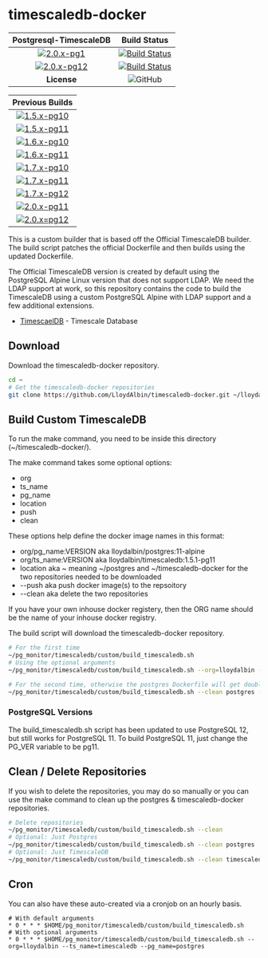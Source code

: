 # timescaledb-docker

|Postgresql-TimescaleDB|Build Status|
|:---:|:---:|
|[![2.0.x-pg1](https://img.shields.io/docker/v/lloydalbin/timescaledb/2.0.0-rc1-pg11)](https://hub.docker.com/r/lloydalbin/timescaledb/tags)|[![Build Status](https://travis-matrix-badges.herokuapp.com/repos/LloydAlbin/timescaledb-docker/branches/main/1)](https://www.travis-ci.org/LloydAlbin/timescaledb-docker/builds)|
|[![2.0.x-pg12](https://img.shields.io/docker/v/lloydalbin/timescaledb/2.0.0-rc2-pg12)](https://hub.docker.com/r/lloydalbin/timescaledb/tags)|[![Build Status](https://travis-matrix-badges.herokuapp.com/repos/LloydAlbin/timescaledb-docker/branches/main/2)](https://www.travis-ci.org/LloydAlbin/timescaledb-docker/builds)|
|**License**|![GitHub](https://img.shields.io/github/license/LloydAlbin/timescaledb-docker)|

|Previous Builds|
|:---:|
|[![1.5.x-pg10](https://img.shields.io/docker/v/lloydalbin/timescaledb/1.5.1-pg10)](https://hub.docker.com/r/lloydalbin/timescaledb/tags)|
|[![1.5.x-pg11](https://img.shields.io/docker/v/lloydalbin/timescaledb/1.5.1-pg11)](https://hub.docker.com/r/lloydalbin/timescaledb/tags)|
|[![1.6.x-pg10](https://img.shields.io/docker/v/lloydalbin/timescaledb/1.6.1-pg10)](https://hub.docker.com/r/lloydalbin/timescaledb/tags)|
|[![1.6.x-pg11](https://img.shields.io/docker/v/lloydalbin/timescaledb/1.6.1-pg11)](https://hub.docker.com/r/lloydalbin/timescaledb/tags)|
|[![1.7.x-pg10](https://img.shields.io/docker/v/lloydalbin/timescaledb/1.7.4-pg10)](https://hub.docker.com/r/lloydalbin/timescaledb/tags)|
|[![1.7.x-pg11](https://img.shields.io/docker/v/lloydalbin/timescaledb/1.7.4-pg11)](https://hub.docker.com/r/lloydalbin/timescaledb/tags)|
|[![1.7.x-pg12](https://img.shields.io/docker/v/lloydalbin/timescaledb/1.7.4-pg12)](https://hub.docker.com/r/lloydalbin/timescaledb/tags)|
|[![2.0.x-pg11](https://img.shields.io/docker/v/lloydalbin/timescaledb/2.0.0-rc1-pg11)](https://hub.docker.com/r/lloydalbin/timescaledb/tags)|
|[![2.0.x=pg12](https://img.shields.io/docker/v/lloydalbin/timescaledb/2.0.0-rc1-pg12)](https://hub.docker.com/r/lloydalbin/timescaledb/tags)|

This is a custom builder that is based off the Official TimescaleDB builder. The build script patches the official Dockerfile and then builds using the updated Dockerfile.

The Official TimescaleDB version is created by default using the PostgreSQL Alpine Linux version that does not support LDAP. We need the LDAP support at work, so this repository contains the code to build the TimescaleDB using a custom PostgreSQL Alpine with LDAP support and a few additional extensions.

* [TimescaelDB](https://www.timescale.com/products) - Timescale Database

## Download

Download the timescaledb-docker repository.

```bash
cd ~
# Get the timescaledb-docker repositories
git clone https://github.com/LloydAlbin/timescaledb-docker.git ~/lloydalbin-timescaledb-docker/
```

## Build Custom TimescaleDB

To run the make command, you need to be inside this directory (~/timescaledb-docker/).

The make command takes some optional options:

* org
* ts_name
* pg_name
* location
* push
* clean

These options help define the docker image names in this format:

* org/pg_name:VERSION aka lloydalbin/postgres:11-alpine
* org/ts_name:VERSION aka lloydalbin/timescaledb:1.5.1-pg11
* location aka ~ meaning ~/postgres and ~/timescaledb-docker for the two repositories needed to be downloaded
* --push aka push docker image(s) to the repsoitory
* --clean aka delete the two repositories

If you have your own inhouse docker registery, then the ORG name should be the name of your inhouse docker registry.

The build script will download the timescaledb-docker repository.

```bash
# For the first time
~/pg_monitor/timescaledb/custom/build_timescaledb.sh
# Using the optional arguments
~/pg_monitor/timescaledb/custom/build_timescaledb.sh --org=lloydalbin --ts_name=timescaledb --pg_name=postgres

# For the second time, otherwise the postgres Dockerfile will get double patched.
~/pg_monitor/timescaledb/custom/build_timescaledb.sh --clean postgres --override_exit
```

### PostgreSQL Versions

The build_timescaledb.sh script has been updated to use PostgreSQL 12, but still works for PostgreSQL 11. To build PostgreSQL 11, just change the PG_VER variable to be pg11.

## Clean / Delete Repositories

If you wish to delete the repositories, you may do so manually or you can use the make command to clean up the postgres & timescaledb-docker repositories.

```bash
# Delete repositories
~/pg_monitor/timescaledb/custom/build_timescaledb.sh --clean
# Optional: Just Postgres
~/pg_monitor/timescaledb/custom/build_timescaledb.sh --clean postgres
# Optional: Just TimescaleDB
~/pg_monitor/timescaledb/custom/build_timescaledb.sh --clean timescaledb
```

## Cron

You can also have these auto-created via a cronjob on an hourly basis.

```cron
# With default arguments
* 0 * * * $HOME/pg_monitor/timescaledb/custom/build_timescaledb.sh
# With optional arguments
* 0 * * * $HOME/pg_monitor/timescaledb/custom/build_timescaledb.sh --org=lloydalbin --ts_name=timescaledb --pg_name=postgres
```
